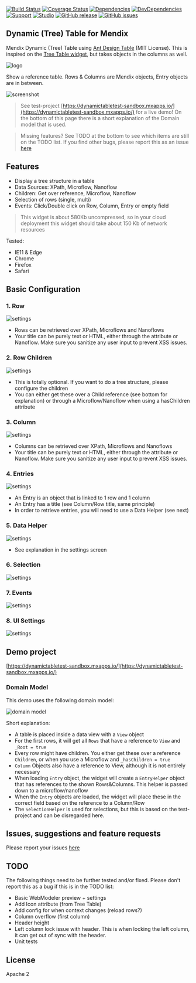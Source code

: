 [![Build Status](https://travis-ci.org/JelteMX/mendix-dynamic-table.svg?branch=master)](https://travis-ci.org/JelteMX/mendix-dynamic-table)
[![Coverage Status](https://coveralls.io/repos/github/JelteMX/mendix-dynamic-table/badge.svg?branch=master)](https://coveralls.io/github/JelteMX/mendix-dynamic-table?branch=master)
[![Dependencies](https://david-dm.org/JelteMX/mendix-dynamic-table.svg)]([https://david-dm.org/JelteMX/mendix-dynamic-table](https://david-dm.org/JelteMX/mendix-dynamic-table))
[![DevDependencies](https://david-dm.org/JelteMX/mendix-dynamic-table/dev-status.svg)]([https://david-dm.org/JelteMX/mendix-dynamic-table?type=dev](https://david-dm.org/JelteMX/mendix-dynamic-table?type=dev))
[![Support](https://img.shields.io/badge/Support-Community%20(no%20active%20support)-orange.svg)](https://docs.mendix.com/developerportal/app-store/app-store-content-support)
[![Studio](https://img.shields.io/badge/Studio%20version-8.0%2B-blue.svg)](https://appstore.home.mendix.com/link/modeler/)
[![GitHub release](https://img.shields.io/github/release/JelteMX/mendix-dynamic-table)](https://github.com/JelteMX/mendix-dynamic-table/releases/latest)
[![GitHub issues](https://img.shields.io/github/issues/JelteMX/mendix-dynamic-table)](https://github.com/JelteMX/mendix-dynamic-table/issues)

## Dynamic (Tree) Table for Mendix

Mendix Dynamic (Tree) Table using [Ant Design Table](https://ant.design/components/table/) (MIT License). This is inspired on the [Tree Table widget](https://appstore.home.mendix.com/link/app/111095/), but takes objects in the columns as well.

![logo](/assets/AppStoreIcon.png)

Show a reference table. Rows & Columns are Mendix objects, Entry objects are in between.

![screenshot](/assets/screenshot.png)

> See test-project [https://dynamictabletest-sandbox.mxapps.io/](https://dynamictabletest-sandbox.mxapps.io/) for a live demo! On the bottom of this page there is a short explanation of the Domain model that is used.

> Missing features? See TODO at the bottom to see which items are still on the TODO list. If you find other bugs, please report this as an issue [here](https://github.com/JelteMX/mendix-dynamic-table/issues)

## Features

- Display a tree structure in a table
- Data Sources: XPath, Microflow, Nanoflow
- Children: Get over reference, Microflow, Nanoflow
- Selection of rows (single, multi)
- Events: Click/Double click on Row, Column, Entry or empty field

> This widget is about 580Kb uncompressed, so in your cloud deployment this widget should take about 150 Kb of network resources

Tested:

- IE11 & Edge
- Chrome
- Firefox
- Safari

## Basic Configuration

### 1. Row

![settings](/assets/settings1.png)

- Rows can be retrieved over XPath, Microflows and Nanoflows
- Your title can be purely text or HTML, either through the attribute or Nanoflow. Make sure you sanitize any user input to prevent XSS issues.

### 2. Row Children

![settings](/assets/settings2.png)

- This is totally optional. If you want to do a tree structure, please configure the children
- You can either get these over a Child reference (see bottom for explanation) or through a Microflow/Nanoflow when using a hasChildren attribute

### 3. Column

![settings](/assets/settings3.png)

- Columns can be retrieved over XPath, Microflows and Nanoflows
- Your title can be purely text or HTML, either through the attribute or Nanoflow. Make sure you sanitize any user input to prevent XSS issues.

### 4. Entries

![settings](/assets/settings4.png)

- An Entry is an object that is linked to 1 row and 1 column
- An Entry has a title (see Column/Row title, same principle)
- In order to retrieve entries, you will need to use a Data Helper (see next)

### 5. Data Helper

![settings](/assets/settings5.png)

- See explanation in the settings screen

### 6. Selection

![settings](/assets/settings6.png)

### 7. Events

![settings](/assets/settings7.png)

### 8. UI Settings

![settings](/assets/settings8.png)

## Demo project

[https://dynamictabletest-sandbox.mxapps.io/](https://dynamictabletest-sandbox.mxapps.io/)

### Domain Model

This demo uses the following domain model:

![domain model](/assets/domain-model.png)

Short explanation:

- A table is placed inside a data view with a `View` object
- For the first rows, it will get all `Rows` that have a reference to `View` and `_Root = true`
- Every row might have children. You either get these over a reference `Children`, or when you use a Microflow and `_hasChildren = true`
- `Column` Objects also have a reference to View, although it is not entirely necessary
- When loading `Entry` object, the widget will create a `EntryHelper` object that has references to the shown Rows&Columns. This helper is passed down to a microflow/nanoflow
- When the `Entry` objects are loaded, the widget will place these in the correct field based on the reference to a Column/Row
- The `SelectionHelper` is used for selections, but this is based on the test-project and can be disregarded here.

## Issues, suggestions and feature requests

Please report your issues [here](https://github.com/JelteMX/mendix-dynamic-table/issues)

## TODO

The following things need to be further tested and/or fixed. Please don't report this as a bug if this is in the TODO list:

- Basic WebModeler preview + settings
- Add Icon attribute (from Tree Table)
- Add config for when context changes (reload rows?)
- Column overflow (first column)
- Header height
- Left column lock issue with header. This is when locking the left column, it can get out of sync with the header.
- Unit tests

## License

Apache 2
